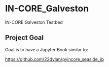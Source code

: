 # IN-CORE_Galveston
IN-CORE Galveston Testbed

## Project Goal
Goal is to have a Jupyter Book similar to:

https://github.com/22dylan/pyincore_seaside_jb
